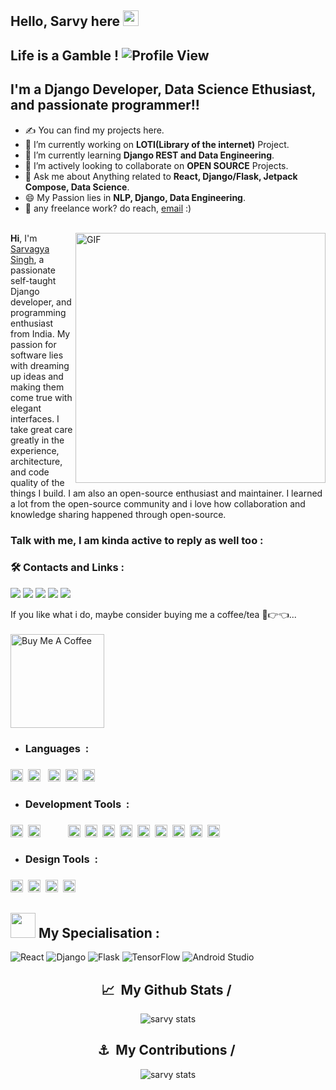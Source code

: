 ##  Hello, Sarvy here <img src="https://media.giphy.com/media/hvRJCLFzcasrR4ia7z/giphy.gif" width="25px">
<!-- <img align="center" alt="Code" width ="700" src="https://github.com/Light-coder777/Sarvy/blob/main/alex-chumak-zGuBURGGmdY-unsplash.jpg"/></img> -->

## Life is a Gamble !  ![Profile View](https://visitor-badge.glitch.me/badge?page_id=Sarvyi)<br>

## I'm a Django Developer, Data Science Ethusiast, and passionate programmer!!
- ✍ You can find my projects here.                                                
- 🔭 I’m currently working on **LOTI(Library of the internet)** Project.
- 🌱 I’m currently learning **Django REST and Data Engineering**.
- 👯 I’m actively looking to collaborate on **OPEN SOURCE** Projects.
- 💬 Ask me about Anything related to **React, Django/Flask, Jetpack Compose, Data Science**.
- 😄 My Passion lies in **NLP, Django, Data Engineering**.
- 💼 any freelance work? do reach, [email](mailto:sarvagya1950@gmail.com) :) <br> <br>

<!-- 
```
  ____                  ____                      
 / __ \___  ___ ___    / __/__  __ _____________  
/ /_/ / _ \/ -_) _ \  _\ \/ _ \/ // / __/ __/ -_) 
\____/ .__/\__/_//_/ /___/\___/\_,_/_/  \__/\__/  
   _/_/                  __  __   _               
  / __/  _____ ______ __/ /_/ /  (_)__  ___ _     
 / _/| |/ / -_) __/ // / __/ _ \/ / _ \/ _ `/ _ _ 
/___/|___/\__/_/  \_, /\__/_//_/_/_//_/\_, (_|_|_)
                 /___/                /___/       
``` -->

<img align="right" alt="GIF" src="https://github.com/abhisheknaiidu/abhisheknaiidu/blob/master/code.gif?raw=true" width="400" />

**Hi**, I'm [Sarvagya Singh](https://github.com/Light-coder777), a passionate self-taught Django developer,  and programming enthusiast from India. My passion for software lies with dreaming up ideas and making them come true with elegant interfaces. I take great care greatly in the experience, architecture, and code quality of the things I build.
I am also an open-source enthusiast and maintainer. I learned a lot from the open-source community and i love how collaboration and knowledge sharing happened through open-source.


<!-- Contacts -->
### Talk with me, I am kinda active to reply as well too :

<div align="left">
  
### 🛠️ Contacts and Links : 

[<img src="https://img.shields.io/badge/Portfolio-%23000000.svg?&style=for-the-badge&logo=react&logoColor=61DAFB">](https://sarvy.netlify.app/)
[<img src="https://img.shields.io/badge/Gmail-D14836?style=for-the-badge&logo=gmail&logoColor=white">](https://mail.google.com/mail/?view=cm&fs=1&to=sarvagya1812@gmail.com)
[<img src="https://img.shields.io/badge/linkedin-%230077B5.svg?&style=for-the-badge&logo=linkedin&logoColor=white">](https://www.linkedin.com/in/sarvagya-singh-5485201b5)
[<img src="https://img.shields.io/badge/LeetCode-000000?style=for-the-badge&logo=LeetCode&logoColor=#d16c06">](https://leetcode.com/LIght_Coder/)
[<img src="https://img.shields.io/badge/instagram-%23E4405F.svg?&style=for-the-badge&logo=instagram&logoColor=white">](https://www.instagram.com/777sarvy777/)

</div>

<!-- 📊 **this week i spent my time on:** -->
If you like what i do, maybe consider buying me a coffee/tea 🥺👉👈...
<a href="https://www.buymeacoffee.com/Sarvy" target="_blank"><br><br><img src="https://cdn.buymeacoffee.com/buttons/v2/default-red.png" alt="Buy Me A Coffee" width="150" ></a>


<!-- This is just for all of the languages  -->
- <h3><b> Languages&nbsp; : </b></summary><h3>
<p>
  <!--   python -->
  <code><img height="20" src="https://raw.githubusercontent.com/github/explore/80688e429a7d4ef2fca1e82350fe8e3517d3494d/topics/python/python.png"></code>&nbsp;
  <!--   rust -->
  <code><img height="20" src="https://plugins.jetbrains.com/files/13954/290585/icon/pluginIcon.png"></code> &nbsp;
  <!--   C lang -->
  <code><img height="20" src="https://github.com/Light-coder777/Sarvy/blob/main/C.png"></code>&nbsp;
  <!--   C++ -->
  <code><img height="20" src="https://raw.githubusercontent.com/github/explore/80688e429a7d4ef2fca1e82350fe8e3517d3494d/topics/cpp/cpp.png"></code>&nbsp;
  <!--   kotlin -->
  <code><img height="20" src="https://github.com/Light-coder777/Sarvy/blob/main/kotlin.jpg"></code>&nbsp;
</p>
  
  
<!--  This is about the frameworks I have used  -->
- <h3><b> Development Tools&nbsp; : </b></summary><h3>
<p>
     <!--   Tensorflow -->
    <code><img height="20" src="https://media.wired.com/photos/5955aeeead90646d424bb349/4:3/w_1600%2Cc_limit/google-tensor-flow-logo-black-S.jpg"></code>&nbsp;
    <!--   Android studio -->
    <code><img height="20" src="https://2.bp.blogspot.com/-tzm1twY_ENM/XlCRuI0ZkRI/AAAAAAAAOso/BmNOUANXWxwc5vwslNw3WpjrDlgs9PuwQCLcBGAsYHQ/s1600/pasted%2Bimage%2B0.png">     </code>&nbsp;
    <!--  Flask-->
    <code><img height="20" src="https://encrypted-tbn0.gstatic.com/images?q=tbn:ANd9GcRGzlJZ3N4x1VgDmSqLuYQZKc9ZCbeE5d_abFUf6Pc&s"></code>&nbsp;
    <!--   django -->
    <code><img height="20" src="https://github.com/Light-coder777/Sarvy/blob/main/django.png"></code>&nbsp;
    <!--   jetpack compose -->
    <code><img height="20" src="https://3.bp.blogspot.com/-VVp3WvJvl84/X0Vu6EjYqDI/AAAAAAAAPjU/ZOMKiUlgfg8ok8DY8Hc- ocOvGdB0z86AgCLcBGAsYHQ/s1600/jetpack%2Bcompose%2Bicon_RGB.png"></code>&nbsp;
    <!--   mysql -->
    <code><img height="20" src="https://raw.githubusercontent.com/github/explore/80688e429a7d4ef2fca1e82350fe8e3517d3494d/topics/mysql/mysql.png"></code>&nbsp;
    <!--   firebase -->
    <code><img height="20" src="https://raw.githubusercontent.com/github/explore/80688e429a7d4ef2fca1e82350fe8e3517d3494d/topics/firebase/firebase.png"></code>&nbsp;
    <!--   git -->
    <code><img height="20" src="https://raw.githubusercontent.com/github/explore/80688e429a7d4ef2fca1e82350fe8e3517d3494d/topics/git/git.png"></code>&nbsp;
    <!--      REACT-->
    <code><img height="20" src="https://ionicframework.com/docs/icons/logo-react-icon.png"></code>&nbsp;
    <!--      NODEJS-->
    <code><img height="20" src="https://cdn-icons-png.flaticon.com/512/5968/5968322.png"></code>&nbsp;
    <!-- data science -->
    <code><img height="20" src="https://github.com/Light-coder777/Sarvy/blob/main/datascience.jpg"></code>&nbsp;
</p> 
  
  

<!--  This is about the frameworks I have used  -->
- <h3><b> Design Tools&nbsp; : </b></summary><h3>
<p>
  <!--   photoshop -->
  <code><img height="20" src="https://github.com/Light-coder777/Sarvy/blob/main/Photoshop.png"></code>&nbsp;
  <!--   pandas -->
  <code><img height="20" src="https://github.com/Light-coder777/Sarvy/blob/main/pandas.png"></code>&nbsp;
  <!--   tableau -->
  <code><img height="20" src="https://github.com/Light-coder777/Sarvy/blob/main/tableau.png"></code>&nbsp;
  <!--    Figma-->
  <code><img height="20" src="https://w7.pngwing.com/pngs/145/763/png-transparent-figma-alt-macos-bigsur-icon.png"></code>&nbsp;
</p>

  
## <img height="40" src="https://raw.githubusercontent.com/innng/innng/master/assets/kyubey.gif"/> My Specialisation : 
![React](https://img.shields.io/badge/react-%2320232a.svg?style=for-the-badge&logo=react&logoColor=%2361DAFB) 
![Django](https://img.shields.io/badge/django-%23092E20.svg?style=for-the-badge&logo=django&logoColor=white)
![Flask](https://img.shields.io/badge/flask-%23000.svg?style=for-the-badge&logo=flask&logoColor=white)
![TensorFlow](https://img.shields.io/badge/TensorFlow-%23FF6F00.svg?style=for-the-badge&logo=TensorFlow&logoColor=white)
![Android Studio](https://img.shields.io/badge/Android%20Studio-3DDC84.svg?style=for-the-badge&logo=android-studio&logoColor=white)
  
<!--  Stats badeg-->
<h2 align="center"><b>📈&nbsp;&nbsp;My Github Stats&nbsp;/&nbsp; </b></h3>
<p align="center"> <img src="https://github-readme-stats.vercel.app/api?username=Sarvyi&show_icons=true&theme=gotham" alt="sarvy stats" /></p>
<!--  Contributions Badge-->
<h2 align="center"><b>⚓&nbsp;&nbsp;My Contributions&nbsp;/&nbsp; </b></h3>
<p align="center"> <img src="http://github-readme-streak-stats.herokuapp.com?user=Sarvyi&theme=gotham" alt="sarvy stats" /></p>
<!-- [![GitHub Streak](http://github-readme-streak-stats.herokuapp.com?user=Light-coder777&theme=gotham)](https://git.io/streak-stats) -->
<marquee><h1 align="center"><p><b> (┬┬﹏┬┬) </b></p></h3></marquee>
